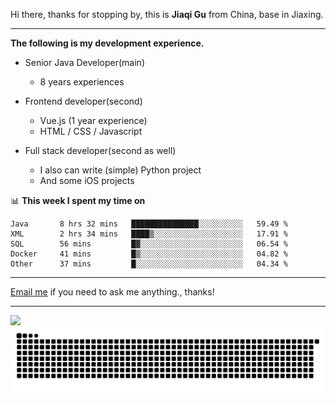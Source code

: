 Hi there, thanks for stopping by, this is **Jiaqi Gu** from China, base in Jiaxing.

---

**The following is my development experience.**

- Senior Java Developer(main)
  - 8 years experiences

- Frontend developer(second)
  - Vue.js (1 year experience)
  - HTML / CSS / Javascript
  
- Full stack developer(second as well)
  - I also can write (simple) Python project
  - And some iOS projects

📊 **This week I spent my time on**
<!--START_SECTION:waka-->

```text
Java       8 hrs 32 mins   ███████████████░░░░░░░░░░   59.49 %
XML        2 hrs 34 mins   ████▒░░░░░░░░░░░░░░░░░░░░   17.91 %
SQL        56 mins         █▓░░░░░░░░░░░░░░░░░░░░░░░   06.54 %
Docker     41 mins         █▒░░░░░░░░░░░░░░░░░░░░░░░   04.82 %
Other      37 mins         █░░░░░░░░░░░░░░░░░░░░░░░░   04.34 %
```

<!--END_SECTION:waka-->

---

[Email me](mailto:htk2klwgr@mozmail.com?subject=Hiring_from_GitHub) if you need to ask me anything., thanks!

---

![]( https://visitor-badge.glitch.me/badge?page_id=githubgujiaqi)
![]( https://github.com/droid-Q/droid-Q/raw/output/github-contribution-grid-snake.svg#gh-dark-mode-only)

